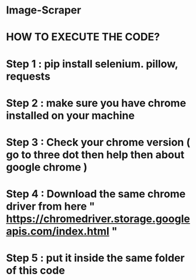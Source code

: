 # Image-Scraper

# HOW TO EXECUTE THE CODE?

# Step 1 : pip install selenium. pillow, requests
# Step 2 : make sure you have chrome installed on your machine
# Step 3 : Check your chrome version ( go to three dot then help then about google chrome )
# Step 4 : Download the same chrome driver from here  " https://chromedriver.storage.googleapis.com/index.html "
# Step 5 : put it inside the same folder of this code
